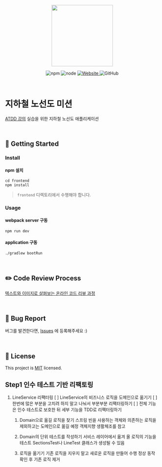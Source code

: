<p align="center">
    <img width="200px;" src="https://raw.githubusercontent.com/woowacourse/atdd-subway-admin-frontend/master/images/main_logo.png"/>
</p>
<p align="center">
  <img alt="npm" src="https://img.shields.io/badge/npm-6.14.15-blue">
  <img alt="node" src="https://img.shields.io/badge/node-14.18.2-blue">
  <a href="https://edu.nextstep.camp/c/R89PYi5H" alt="nextstep atdd">
    <img alt="Website" src="https://img.shields.io/website?url=https%3A%2F%2Fedu.nextstep.camp%2Fc%2FR89PYi5H">
  </a>
  <img alt="GitHub" src="https://img.shields.io/github/license/next-step/atdd-subway-admin">
</p>

<br>

# 지하철 노선도 미션
[ATDD 강의](https://edu.nextstep.camp/c/R89PYi5H) 실습을 위한 지하철 노선도 애플리케이션

<br>

## 🚀 Getting Started

### Install
#### npm 설치
```
cd frontend
npm install
```
> `frontend` 디렉토리에서 수행해야 합니다.

### Usage
#### webpack server 구동
```
npm run dev
```
#### application 구동
```
./gradlew bootRun
```
<br>

## ✏️ Code Review Process
[텍스트와 이미지로 살펴보는 온라인 코드 리뷰 과정](https://github.com/next-step/nextstep-docs/tree/master/codereview)

<br>

## 🐞 Bug Report

버그를 발견한다면, [Issues](https://github.com/next-step/atdd-subway-service/issues) 에 등록해주세요 :)

<br>

## 📝 License

This project is [MIT](https://github.com/next-step/atdd-subway-service/blob/master/LICENSE.md) licensed.


## Step1 인수 테스트 기반 리팩토링
1. LineService 리팩터링
    [ ] LineService의 비즈니스 로직을 도메인으로 옮기기
    [ ] 한번에 많은 부분을 고치려 하지 말고 나눠서 부분부분 리팩터링하기
    [ ] 전체 기능은 인수 테스트로 보호한 뒤 세부 기능을 TDD로 리팩터링하기

    1) Domain으로 옮길 로직을 찾기
    스프링 빈을 사용하는 객체와 의존하는 로직을 제외하고는 도메인으로 옮길 예정
    객체지향 생활체조를 참고
    
    2) Domain의 단위 테스트를 작성하기
    서비스 레이어에서 옮겨 올 로직의 기능을 테스트
    SectionsTest나 LineTest 클래스가 생성될 수 있음
    
    3) 로직을 옮기기
    기존 로직을 지우지 말고 새로운 로직을 만들어 수행
    정상 동작 확인 후 기존 로직 제거